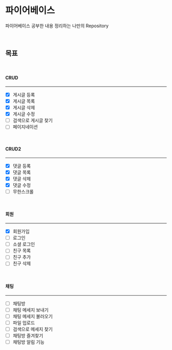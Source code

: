 # 파이어베이스

파이어베이스 공부한 내용 정리하는 나만의 Repository

<br>

## 목표

<br>

#### CRUD

<hr>

- [x] 게시글 등록
- [x] 게시글 목록
- [x] 게시글 삭제
- [x] 게시글 수정
- [ ] 검색으로 게시글 찾기
- [ ] 페이지네이션

<br>

#### CRUD2

<hr>

- [x] 댓글 등록
- [x] 댓글 목록
- [x] 댓글 삭제
- [x] 댓글 수정
- [ ] 무한스크롤

<br>

#### 회원

<hr>

- [x] 회원가입
- [ ] 로그인
- [ ] 소셜 로그인
- [ ] 친구 목록
- [ ] 친구 추가
- [ ] 친구 삭제

<br>

#### 채팅

<hr>

- [ ] 채팅방
- [ ] 채팅 메세지 보내기
- [ ] 채팅 메세지 불러오기
- [ ] 파일 업로드
- [ ] 검색으로 메세지 찾기
- [ ] 채팅방 즐겨찾기
- [ ] 채팅방 알림 기능
